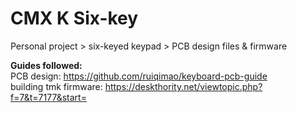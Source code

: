 # CMX K Six-key
Personal project > six-keyed keypad > PCB design files &amp; firmware

**Guides followed:**  
PCB design: https://github.com/ruiqimao/keyboard-pcb-guide  
building tmk firmware: https://deskthority.net/viewtopic.php?f=7&t=7177&start=
